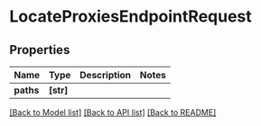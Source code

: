 # LocateProxiesEndpointRequest


## Properties

Name | Type | Description | Notes
------------ | ------------- | ------------- | -------------
**paths** | **[str]** |  | 

[[Back to Model list]](../README.md#models) [[Back to API list]](../README.md#api-endpoints) [[Back to README]](../README.md)


